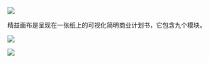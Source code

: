 ![](https://ws1.sinaimg.cn/large/6f786648gy1fsq5kw2rawj20wi0mk137.jpg)

精益画布是呈现在一张纸上的可视化简明商业计划书，它包含九个模块。

![](https://ws1.sinaimg.cn/large/6f786648gy1fsq5nonwrjj20k60akq6j.jpg)

![](https://ws1.sinaimg.cn/large/6f786648gy1fsq5ny4zjej20ge025gly.jpg)